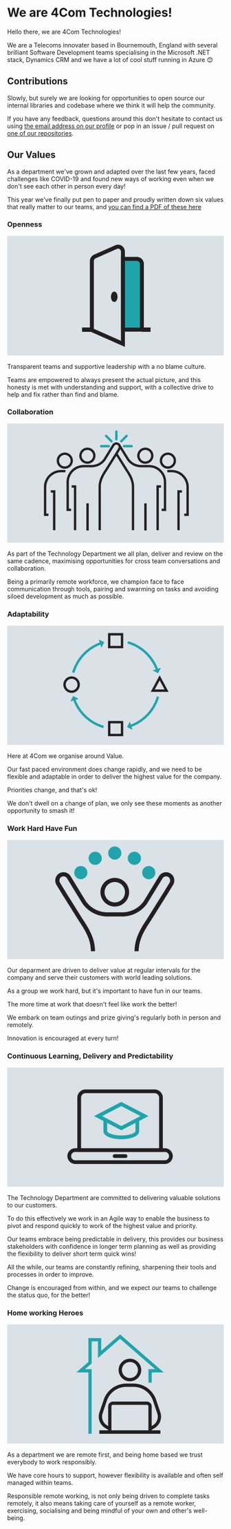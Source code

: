 # We are 4Com Technologies!

Hello there, we are 4Com Technologies! 

We are a Telecoms innovater based in Bournemouth, England with several brilliant Software Development teams specialising in the Microsoft .NET stack, Dynamics CRM and we have a lot of cool stuff running in Azure 😊

## Contributions

Slowly, but surely we are looking for opportunities to open source our internal libraries and codebase where we think it will help the community. 

If you have any feedback, questions around this don't hesitate to contact us using [the email address on our profile](https://github.com/4Com) or pop in an issue / pull request on [one of our repositories](https://github.com/orgs/4Com/repositories).

## Our Values

As a department we've grown and adapted over the last few years, faced challenges like COVID-19 and found new ways of working even when we don't see each other in person every day!

This year we've finally put pen to paper and proudly written down six values that really matter to our teams, and 
[you can find a PDF of these here](4ComTechnologyValues.pdf)

### Openness
![Image](/img/openness.png "Openness")

Transparent teams and supportive leadership with a no blame culture.

Teams are empowered to always present the actual picture, and this honesty is met with understanding and support, with a collective drive to help and fix rather than find and blame. 

### Collaboration
![Image](/img/collaboration.png "Collaboration")

As part of the Technology Department we all plan, deliver and review on the same cadence, maximising opportunities for cross team conversations and collaboration. 

Being a primarily remote workforce, we champion face to face communication through tools, pairing and swarming on tasks and avoiding siloed development as much as possible.

### Adaptability
![Image](/img/adaptability.png "Adaptability")

Here at 4Com we organise around Value. 

Our fast paced environment does change rapidly, and we need to be flexible and adaptable in order to deliver the highest value for the company. 

Priorities change, and that's ok! 

We don't dwell on a change of plan, we only see these moments as another opportunity to smash it!

### Work Hard Have Fun
![Image](/img/workhardhavefun.png "Work Hard Have Fun")

Our deparment are driven to deliver value at regular intervals for the company and serve their customers with world leading solutions.

As a group we work hard, but it's important to have fun in our teams. 

The more time at work that doesn't feel like work the better! 

We embark on team outings and prize giving's regularly both in person and remotely. 

Innovation is encouraged at every turn!

### Continuous Learning, Delivery and Predictability
![Image](/img/continuouslearning.png "Continuous Learning, Delivery and Predictability")

The Technology Department are committed to delivering valuable solutions to our customers. 

To do this effectively we work in an Agile way to enable the business to pivot and respond quickly to work of the highest value and priority.

Our teams embrace being predictable in delivery, this provides our business stakeholders with confidence in longer term planning as well as providing the flexibility to deliver short term quick wins! 

All the while, our teams are constantly refining, sharpening their tools and processes in order to improve. 

Change is encouraged from within, and we expect our teams to challenge the status quo, for the better!

### Home working Heroes
![Image](/img/homeworkingheroes.png "Home working Heroes")

As a department we are remote first, and being home based we trust everybody to work responsibly. 

We have core hours to support, however flexibility is available and often self managed within teams.

Responsible remote working, is not only being driven to complete tasks remotely, it also means taking care of yourself as a remote worker, exercising, socialising and being mindful of your own and other's well-being.